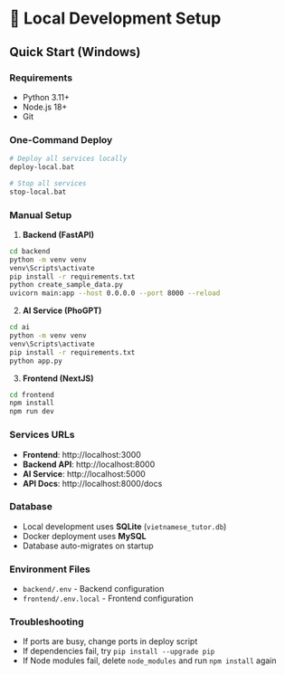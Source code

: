 # 🚀 Local Development Setup

## Quick Start (Windows)

### Requirements
- Python 3.11+
- Node.js 18+
- Git

### One-Command Deploy
```bash
# Deploy all services locally
deploy-local.bat

# Stop all services  
stop-local.bat
```

### Manual Setup

1. **Backend (FastAPI)**
```bash
cd backend
python -m venv venv
venv\Scripts\activate
pip install -r requirements.txt
python create_sample_data.py
uvicorn main:app --host 0.0.0.0 --port 8000 --reload
```

2. **AI Service (PhoGPT)**
```bash
cd ai
python -m venv venv
venv\Scripts\activate
pip install -r requirements.txt
python app.py
```

3. **Frontend (NextJS)**
```bash
cd frontend
npm install
npm run dev
```

### Services URLs
- **Frontend**: http://localhost:3000
- **Backend API**: http://localhost:8000
- **AI Service**: http://localhost:5000
- **API Docs**: http://localhost:8000/docs

### Database
- Local development uses **SQLite** (`vietnamese_tutor.db`)
- Docker deployment uses **MySQL**
- Database auto-migrates on startup

### Environment Files
- `backend/.env` - Backend configuration
- `frontend/.env.local` - Frontend configuration

### Troubleshooting
- If ports are busy, change ports in deploy script
- If dependencies fail, try `pip install --upgrade pip`
- If Node modules fail, delete `node_modules` and run `npm install` again